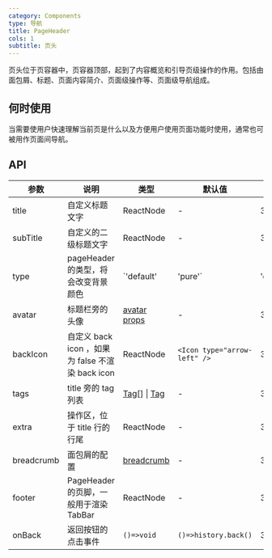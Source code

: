 ```yaml
---
category: Components
type: 导航
title: PageHeader
cols: 1
subtitle: 页头
---
```


页头位于页容器中，页容器顶部，起到了内容概览和引导页级操作的作用。包括由面包屑、标题、页面内容简介、页面级操作等、页面级导航组成。

## 何时使用

当需要使用户快速理解当前页是什么以及方便用户使用页面功能时使用，通常也可被用作页面间导航。

## API

| 参数 | 说明 | 类型 | 默认值 | 版本 |
| --- | --- | --- | --- | --- |
| title | 自定义标题文字 | ReactNode | - | 3.14.0 |
| subTitle | 自定义的二级标题文字 | ReactNode | - | 3.14.0 |
| type | pageHeader 的类型，将会改变背景颜色 | `'default' | 'pure'` | 'default' | 3.24.0 |
| avatar | 标题栏旁的头像 | [avatar props](/components/avatar/) | - | 3.22.0 |
| backIcon | 自定义 back icon ，如果为 false 不渲染 back icon | ReactNode | `<Icon type="arrow-left" />` | 3.14.0 |
| tags | title 旁的 tag 列表 | [Tag](https://ant.design/components/tag-cn/)[] \| [Tag](https://ant.design/components/tag-cn/) | - | 3.14.0 |
| extra | 操作区，位于 title 行的行尾 | ReactNode | - | 3.14.0 |
| breadcrumb | 面包屑的配置 | [breadcrumb](https://ant.design/components/breadcrumb-cn/) | - | 3.14.0 |
| footer | PageHeader 的页脚，一般用于渲染 TabBar | ReactNode | - | 3.14.0 |
| onBack | 返回按钮的点击事件 | `()=>void` | `()=>history.back()` | 3.14.0 |

